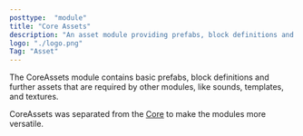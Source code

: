 ```yaml
---
posttype:  "module"  
title: "Core Assets"
description: "An asset module providing prefabs, block definitions and a collection of textures, sounds, and other basic assets"
logo: "./logo.png"
Tag: "Asset"
---
```

The CoreAssets module contains basic prefabs, block definitions and further assets that are required by other modules, like sounds, templates, and textures.

CoreAssets was separated from the [Core](https://github.com/MovingBlocks/Terasology/tree/develop/modules/Core) to make the modules more versatile.
